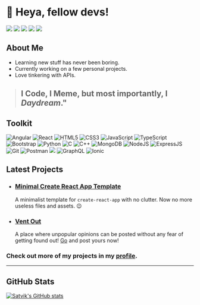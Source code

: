 # 👋 Heya, fellow devs! </h1>

[![](https://img.shields.io/badge/Twitter-1DA1F2?style=for-the-badge&logo=twitter&logoColor=white)](https://twitter.com/Satv1k) [![](https://img.shields.io/badge/npm-CB3837?style=for-the-badge&logo=npm&logoColor=white)](https://www.npmjs.com/~akkaraju-satvik)
[![](https://img.shields.io/badge/Gmail-D14836?style=for-the-badge&logo=gmail&logoColor=white)](mailto://satvik.akkaraju@gmail.com)
[![](https://img.shields.io/badge/GitHub-100000?style=for-the-badge&logo=github&logoColor=white)](https://github.com/akkaraju-satvik)
[![](https://img.shields.io/badge/GitLab-330F63?style=for-the-badge&logo=gitlab&logoColor=white)](https://gitlab.com/akkaraju-satvik)


## About Me

- Learning new stuff has never been boring.
- Currently working on a few personal projects.
- Love tinkering with APIs.

> ## I Code, I Meme, but most importantly, I _Daydream_."

## Toolkit

![Angular](https://img.shields.io/badge/Angular-DD0031?style=for-the-badge&logo=angular&logoColor=white) ![React](https://img.shields.io/badge/React-20232A?style=for-the-badge&logo=react&logoColor=61DAFB) ![HTML5](https://img.shields.io/badge/HTML5-E34F26?style=for-the-badge&logo=html5&logoColor=white) ![CSS3](https://img.shields.io/badge/CSS3-1572B6?style=for-the-badge&logo=css3&logoColor=white) ![JavaScript](https://img.shields.io/badge/JavaScript-323330?style=for-the-badge&logo=javascript&logoColor=F7DF1E) ![TypeScript](https://img.shields.io/badge/TypeScript-007ACC?style=for-the-badge&logo=typescript&logoColor=white) ![Bootstrap](https://img.shields.io/badge/Bootstrap-563D7C?style=for-the-badge&logo=bootstrap&logoColor=white) ![Python](https://img.shields.io/badge/Python-3776AB?style=for-the-badge&logo=python&logoColor=white) ![C](https://img.shields.io/badge/C-00599C?style=for-the-badge&logo=c&logoColor=white) ![C++](https://img.shields.io/badge/C%2B%2B-00599C?style=for-the-badge&logo=c%2B%2B&logoColor=white) ![MongoDB](https://img.shields.io/badge/MongoDB-white?style=for-the-badge&logo=mongodb&logoColor=4EA94B) ![NodeJS](https://img.shields.io/badge/Node.js-339933?style=for-the-badge&logo=nodedotjs&logoColor=white) ![ExpressJS](https://img.shields.io/badge/Express.js-000000?style=for-the-badge&logo=express&logoColor=white) ![Git](https://img.shields.io/badge/Git-F05032?style=for-the-badge&logo=git&logoColor=white) ![Postman](https://img.shields.io/badge/Postman-FF6C37?style=for-the-badge&logo=Postman&logoColor=white) ![](https://img.shields.io/badge/Visual_Studio_Code-0078D4?style=for-the-badge&logo=visual%20studio%20code&logoColor=white) ![GraphQL](https://img.shields.io/badge/Apollo%20GraphQL-311C87?&style=for-the-badge&logo=Apollo%20GraphQL&logoColor=white) ![Ionic](https://img.shields.io/badge/Ionic-3880FF?style=for-the-badge&logo=ionic&logoColor=white) 

## Latest Projects

- ### [Minimal Create React App Template](https://www.npmjs.com/package/cra-template-neat)

    A minimalist template for `create-react-app` with no clutter.
    Now no more useless files and assets. 😉

- ### [Vent Out](https://vent-out-fkr.herokuapp.com)

    A place where unpopular opinions can be posted without any fear of getting found out!
    [Go](https://vent-out-fkr.herokuapp.com) and post yours now!

### Check out more of my projects in my [profile](https://www.github.com/akkaraju-satvik).

---

## GitHub Stats

[![Satvik's GitHub stats](https://github-readme-stats.vercel.app/api?username=akkaraju-satvik&count_private=true&show_icons=true)](https://github.com/akkaraju-satvik/)
